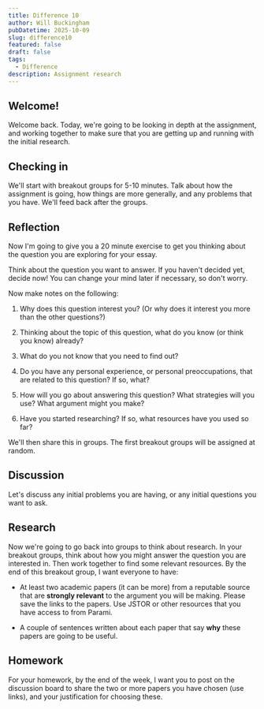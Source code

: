 ```yaml
---
title: Difference 10
author: Will Buckingham
pubDatetime: 2025-10-09
slug: difference10
featured: false
draft: false
tags:
  - Difference
description: Assignment research
---
```

## Welcome!

Welcome back. Today, we're going to be looking in depth at the assignment, and working together to make sure that you are getting up and running with the initial research.

## Checking in

We'll start with breakout groups for 5-10 minutes. Talk about how the assignment is going, how things are more generally, and any problems that you have. We'll feed back after the groups.

## Reflection

Now I'm going to give you a 20 minute exercise to get you thinking about the question you are exploring for your essay.

Think about the question you want to answer. If you haven't decided yet, decide now! You can change your mind later if necessary, so don't worry.

Now make notes on the following:

1.  Why does this question interest you? (Or why does it interest you more than the other questions?)
    
2.  Thinking about the topic of this question, what do you know (or think you know) already?
    
3.  What do you not know that you need to find out?
    
4.  Do you have any personal experience, or personal preoccupations, that are related to this question? If so, what?
    
5.  How will you go about answering this question? What strategies will you use? What argument might you make?
    
6.  Have you started researching? If so, what resources have you used so far?
    

We'll then share this in groups. The first breakout groups will be assigned at random.

## Discussion

Let's discuss any initial problems you are having, or any initial questions you want to ask.

## Research

Now we're going to go back into groups to think about research. In your breakout groups, think about how you might answer the question you are interested in. Then work together to find some relevant resources. By the end of this breakout group, I want everyone to have:

*   At least two academic papers (it can be more) from a reputable source that are **strongly relevant** to the argument you will be making. Please save the links to the papers. Use JSTOR or other resources that you have access to from Parami.
    
*   A couple of sentences written about each paper that say **why** these papers are going to be useful.
    

## Homework

For your homework, by the end of the week, I want you to post on the discussion board to share the two or more papers you have chosen (use links), and your justification for choosing these.